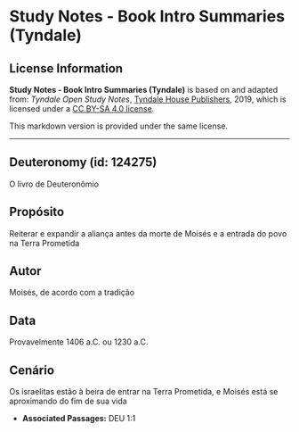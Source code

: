 # Study Notes - Book Intro Summaries (Tyndale)

## License Information

**Study Notes - Book Intro Summaries (Tyndale)** is based on and adapted from: _Tyndale Open Study Notes_, [Tyndale House Publishers](https://tyndaleopenresources.com/), 2019, which is licensed under a [CC BY-SA 4.0 license](https://creativecommons.org/licenses/by-sa/4.0/legalcode.en).

This markdown version is provided under the same license.



--------------------------------

## Deuteronomy (id: 124275)

O livro de Deuteronômio

Propósito
---------

Reiterar e expandir a aliança antes da morte de Moisés e a entrada do povo na Terra Prometida

Autor
-----

Moisés, de acordo com a tradição

Data
----

Provavelmente 1406 a.C. ou 1230 a.C.

Cenário
-------

Os israelitas estão à beira de entrar na Terra Prometida, e Moisés está se aproximando do fim de sua vida

* **Associated Passages:** DEU 1:1

